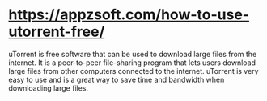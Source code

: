 # https://appzsoft.com/how-to-use-utorrent-free/
uTorrent is free software that can be used to download large files from the internet. It is a peer-to-peer file-sharing program that lets users download large files from other computers connected to the internet. uTorrent is very easy to use and is a great way to save time and bandwidth when downloading large files.
